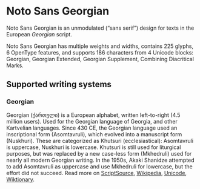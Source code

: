 
# Noto Sans Georgian

Noto Sans Georgian is an unmodulated (“sans serif”) design for texts in the European _Georgian_ script. 

Noto Sans Georgian has multiple weights and widths, contains 225 glyphs, 6 OpenType features, and supports 186 characters from 4 Unicode blocks: Georgian, Georgian Extended, Georgian Supplement, Combining Diacritical Marks.


## Supported writing systems


### Georgian

Georgian (ქართული) is a European alphabet, written left-to-right (4.5 million users). Used for the Georgian language of Georgia, and other Kartvelian languages. Since 430 CE, the Georgian language used an inscriptional form (Asomtavruli), which evolved into a manuscript form (Nuskhuri). These are categorized as Khutsuri (ecclesiastical): Asomtavruli is uppercase, Nuskhuri is lowercase. Khutsuri is still used for liturgical purposes, but was replaced by a new case-less form (Mkhedruli) used for nearly all modern Georgian writing. In the 1950s, Akaki Shanidze attempted to add Asomtavruli as uppercase and use Mkhedruli for lowercase, but the effort did not succeed. Read more on [ScriptSource](https://scriptsource.org/scr/Geor), [Wikipedia](https://en.wikipedia.org/wiki/ISO_15924:Geor), [Unicode](https://www.unicode.org/versions/Unicode13.0.0/ch07.pdf#G3360), [Wiktionary](https://en.wiktionary.org/wiki/Category:Georgian_script).

